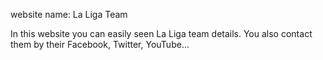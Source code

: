 website name: La Liga Team

In this website you can easily seen La Liga team details.
You also contact them by their Facebook, Twitter, YouTube...


